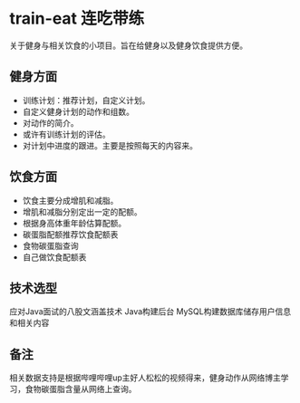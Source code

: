 # train-eat 连吃带练
关于健身与相关饮食的小项目。旨在给健身以及健身饮食提供方便。
## 健身方面
- 训练计划：推荐计划，自定义计划。
- 自定义健身计划的动作和组数。
- 对动作的简介。
- 或许有训练计划的评估。
- 对计划中进度的跟进。主要是按照每天的内容来。
## 饮食方面
- 饮食主要分成增肌和减脂。
- 增肌和减脂分别定出一定的配额。
- 根据身高体重年龄估算配额。
- 碳蛋脂配额推荐饮食配额表
- 食物碳蛋脂查询
- 自己做饮食配额表
## 技术选型
应对Java面试的八股文涵盖技术
Java构建后台
MySQL构建数据库储存用户信息和相关内容
## 备注
相关数据支持是根据哔哩哔哩up主好人松松的视频得来，健身动作从网络博主学习，食物碳蛋脂含量从网络上查询。
